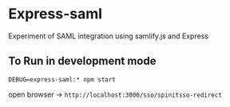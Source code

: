 # Express-saml

Experiment of SAML integration using samlify.js and Express


## To Run in development mode

`DEBUG=express-saml:* npm start`

open browser -> `http://localhost:3000/sso/spinitsso-redirect`